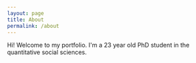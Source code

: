 ```yaml
---
layout: page
title: About
permalink: /about
---
```


Hi! Welcome to my portfolio. I'm a 23 year old PhD student in the quantitative social sciences.
